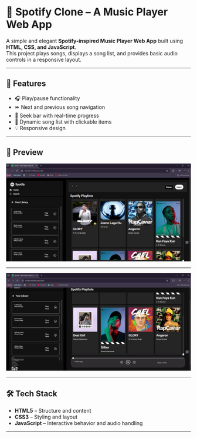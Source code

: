 # 🎵 Spotify Clone – A Music Player Web App

A simple and elegant **Spotify-inspired Music Player Web App** built using **HTML, CSS, and JavaScript**.  
This project plays songs, displays a song list, and provides basic audio controls in a responsive layout.

---

## 🎯 Features

- 🎧 Play/pause functionality
- ⏩ Next and previous song navigation
- 🧭 Seek bar with real-time progress
- 📃 Dynamic song list with clickable items
- 💡 Responsive design


---

## 📸 Preview   

  
![Home Screenshot](Outputs/ss1.png)  

---

![About Screenshot](Outputs/ss2.png)  

---

## 🛠️ Tech Stack

- **HTML5** – Structure and content  
- **CSS3** – Styling and layout  
- **JavaScript** – Interactive behavior and audio handling

---
